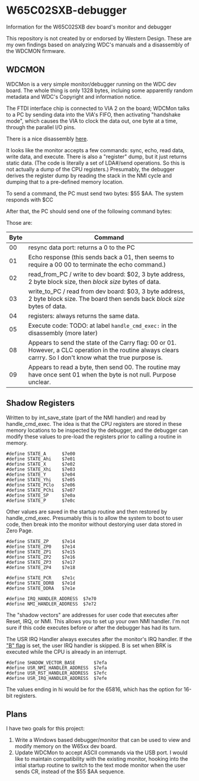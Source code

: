 # W65C02SXB-debugger
Information for the W65C02SXB dev board's monitor and debugger

This repository is not created by or endorsed by Western Design. These are my own findings based on analyzing WDC's manuals and a disassembly of the WDCMON firmware. 

## WDCMON

WDCMon is a very simple monitor/debugger running on the WDC dev board. The whole thing is only 1328 bytes, incluing some apparently random metadata and WDC's Copyright and information notice.

The FTDI interface chip is connected to VIA 2 on the board; WDCMon talks to a PC by sending data into the VIA's FIFO, then activating "handshake mode", which causes the VIA to clock the data out, one byte at a time, through the parallel I/O pins. 

There is a nice disassembly [here](https://gist.github.com/kalj/66b23c440557839b82728850555af283). 

It looks like the monitor accepts a few commands: sync, echo, read data, write data, and execute. There is also a "register" dump, but it just returns static data. (The code is literally a set of LDA#/send operations. So this is not actually a dump of the CPU registers.) Presumably, the debugger derives the register dump by reading the stack in the NMI cycle and dumping that to a pre-defined memory location. 

To send a command, the PC must send two bytes: $55 $AA. The system responds with $CC

After that, the PC should send one of the following command bytes:

Those are:

| Byte | Command |
|------|---------|
| 00   | resync data port: returns a 0 to the PC |
| 01   | Echo response (this sends back a 01, then seems to require a 00 00 to terminate the echo command.) |
| 02   | read_from_PC / write to dev board: $02, 3 byte address, 2 byte block size, then _block size_ bytes of data. |
| 03   | write_to_PC / read from dev board: $03, 3 byte address, 2 byte block size. The board then sends back _block size_ bytes of data. |
| 04   | registers: always returns the same data.
| 05   | Execute code: TODO: at label `handle_cmd_exec:` in the disassembly (more later)
| 08   | Appears to send the state of the Carry flag: 00 or 01. However, a CLC operation in the routine always clears carrry. So I don't know what the true purpose is.
| 09   | Appears to read a byte, then send 00. The routine may have once sent 01 when the byte is not null. Purpose unclear. 


## Shadow Registers

Written to by int_save_state (part of the NMI handler) and read by handle_cmd_exec. The idea is that the CPU registers are stored in these memory locations to be inspected by the debugger, and the debugger can modify these values to pre-load the registers prior to calling a routine in memory.

```
#define STATE_A      $7e00
#define STATE_Ahi    $7e01
#define STATE_X      $7e02
#define STATE_Xhi    $7e03
#define STATE_Y      $7e04
#define STATE_Yhi    $7e05
#define STATE_PClo   $7e06
#define STATE_PChi   $7e07
#define STATE_SP     $7e0a
#define STATE_P      $7e0c
```

Other values are saved in the startup routine and then restored by handle_cmd_exec. Presumably this is to allow the system to boot to user code, then break into the monitor without destorying user data stored in Zero Page.

```
#define STATE_ZP     $7e14
#define STATE_ZP0    $7e14
#define STATE_ZP1    $7e15
#define STATE_ZP2    $7e16
#define STATE_ZP3    $7e17
#define STATE_ZP4    $7e18

#define STATE_PCR    $7e1c
#define STATE_DDRB   $7e1d
#define STATE_DDRA   $7e1e

#define IRQ_HANDLER_ADDRESS  $7e70
#define NMI_HANDLER_ADDRESS  $7e72
```

The "shadow vectors" are addresses for user code that executes after Reset, IRQ, or NMI. This allows you to set up your own NMI handler. I'm not sure if this code executes before or after the debugger has had its turn. 

The USR IRQ Handler always executes after the monitor's IRQ handler. If the ["B" flag](https://www.nesdev.org/wiki/Status_flags#The_B_flag) is set, the user IRQ handler is skipped. B is set when BRK is executed while the CPU is already in an interrupt.

```
#define SHADOW_VECTOR_BASE       $7efa
#define USR_NMI_HANDLER_ADDRESS  $7efa
#define USR_RST_HANDLER_ADDRESS  $7efc
#define USR_IRQ_HANDLER_ADDRESS  $7efe
```

The values ending in hi would be for the 65816, which has the option for 16-bit registers. 

## Plans 

I have two goals for this project:

1. Write a Windows based debugger/monitor that can be used to view and modify memory on the W65xx dev board. 
2. Update WDCMon to accept ASCII commands via the USB port. I would like to maintain compatibility with the existing monitor, hooking into the intial startup routine to switch to the text mode monitor when the user sends CR, instead of the $55 $AA sequence. 

